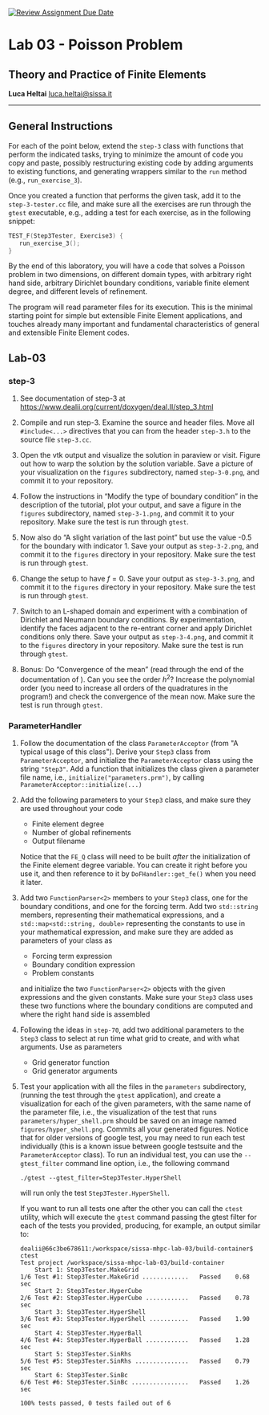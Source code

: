 [![Review Assignment Due Date](https://classroom.github.com/assets/deadline-readme-button-24ddc0f5d75046c5622901739e7c5dd533143b0c8e959d652212380cedb1ea36.svg)](https://classroom.github.com/a/07X-eFIP)
#  Lab 03 - Poisson Problem
## Theory and Practice of Finite Elements

**Luca Heltai** <luca.heltai@sissa.it>

* * * * *

## General Instructions

For each of the point below, extend the `step-3` class with functions that 
perform the indicated tasks, trying to minimize the amount of code you copy
and paste, possibly restructuring existing code by adding arguments to existing
functions, and generating wrappers similar to the `run` method (e.g., 
`run_exercise_3`).

Once you created a function that performs the given task, add it to the 
`step-3-tester.cc` file, and make sure all the exercises are run through
the `gtest` executable, e.g., adding a test for each exercise, as in the 
following snippet: 

```C++
TEST_F(Step3Tester, Exercise3) {
   run_exercise_3();
}
```

By the end of this laboratory, you will have a code that solves a Poisson 
problem in two dimensions, on different domain types, with arbitrary right hand
side, arbitrary Dirichlet boundary conditions, variable finite element degree, 
and different levels of refinement.

The program will read parameter files for its execution. This is the minimal 
starting point for simple but extensible Finite Element applications, and 
touches already many important and fundamental characteristics of general and 
extensible Finite Element codes.

## Lab-03 

### step-3

1.  See documentation of step-3 at
    <https://www.dealii.org/current/doxygen/deal.II/step_3.html>

2.  Compile and run step-3. Examine the source and header files. Move all 
    `#include<...>` directives that you can from the header `step-3.h` to
    the source file `step-3.cc`.

3.  Open the vtk output and visualize the solution in paraview or visit. 
    Figure out how to warp the solution by the solution variable. Save a picture
    of your visualization on the `figures` subdirectory, named `step-3-0.png`, 
    and commit it to your repository.

4.  Follow the instructions in “Modify the type of boundary condition”
    in the description of the tutorial, plot your output, and save a figure in
    the `figures`  subdirectory, named `step-3-1.png`, and commit it to your
    repository. Make sure the test is run through `gtest`.

5.  Now also do “A slight variation of the last point” but use the value
    -0.5 for the boundary with indicator 1. Save your output as `step-3-2.png`, 
    and commit it to the `figures` directory in your repository. Make sure the
    test is run through `gtest`.

6.  Change the setup to have $f=0$. Save your output as `step-3-3.png`, 
    and commit it to the `figures` directory in your repository. Make sure the
    test is run through `gtest`.

7.  Switch to an L-shaped domain and experiment with a combination of
    Dirichlet and Neumann boundary conditions. By experimentation, identify
    the faces adjacent to the re-entrant corner and apply Dirichlet conditions
    only there. Save your output as `step-3-4.png`, 
    and commit it to the `figures` directory in your repository. Make sure the
    test is run through `gtest`.

8.  Bonus: Do “Convergence of the mean” (read through the end of the 
    documentation of ). Can you see the order $h^2$?
    Increase the polynomial order (you need to increase all orders of
    the quadratures in the program!) and check the convergence of the
    mean now. Make sure the test is run through `gtest`.

### ParameterHandler

1.  Follow the documentation of the class `ParameterAcceptor` 
    (from "A typical usage of this class"). Derive your `Step3` class from 
    `ParameterAcceptor`, and initialize the `ParameterAcceptor` class using 
    the string `"Step3"`. Add a function that initializes the class given a 
    parameter file name, i.e., `initialize("parameters.prm")`, by calling 
    `ParameterAcceptor::initialize(...)`
    
2.  Add the following parameters to your `Step3` class, and make sure they 
    are used throughout your code

      - Finite element degree
      - Number of global refinements
      - Output filename

    Notice that the `FE_Q` class will need to be built *after* the 
    initialization of the Finite element degree variable. You can create
    it right before you use it, and then reference to it by 
    `DoFHandler::get_fe()` when you need it later.

3.  Add two `FunctionParser<2>` members to your `Step3` class, one for the 
    boundary conditions, and one for the forcing term. Add two `std::string` 
    members, representing their mathematical expressions, and a 
    `std::map<std::string, double>` representing the constants to use in your
    mathematical expression, and make sure they are added as parameters of your 
    class as
    
      - Forcing term expression
      - Boundary condition expression
      - Problem constants
    
    and initialize the two `FunctionParser<2>` objects with the given 
    expressions and the given constants. Make sure your `Step3` class uses 
    these two functions where the boundary conditions are computed and where
    the right hand side is assembled

4.  Following the ideas in `step-70`, add two additional parameters to the 
    `Step3` class to select at run time what grid to create, and with what 
    arguments. Use as parameters

      - Grid generator function
      - Grid generator arguments

5.  Test your application with all the files in the `parameters` subdirectory,
    (running the test through the `gtest` application), and create a 
    visualization for each of the given parameters, with the same
    name of the parameter file, i.e., the visualization of the test that runs
    `parameters/hyper_shell.prm` should be saved on an image named `figures/hyper_shell.png`. Commits all your generated figures.
    Notice that for older versions of google test, you may need to run each
    test individually (this is a known issue between google testsuite and the
    `ParameterAcceptor` class). To run an individual test, you can use the 
    `--gtest_filter` command line option, i.e., the following command

    ```
    ./gtest --gtest_filter=Step3Tester.HyperShell
    ```

    will run only the test `Step3Tester.HyperShell`.

    If you want to run all tests one after the other you can call the `ctest` 
    utility, which will execute the `gtest` command passing the gtest filter for
    each of the tests you provided, producing, for example, an output similar 
    to:

    ```
    dealii@66c3be678611:/workspace/sissa-mhpc-lab-03/build-container$ ctest
    Test project /workspace/sissa-mhpc-lab-03/build-container
        Start 1: Step3Tester.MakeGrid
    1/6 Test #1: Step3Tester.MakeGrid .............   Passed    0.68 sec
        Start 2: Step3Tester.HyperCube
    2/6 Test #2: Step3Tester.HyperCube ............   Passed    0.78 sec
        Start 3: Step3Tester.HyperShell
    3/6 Test #3: Step3Tester.HyperShell ...........   Passed    1.90 sec
        Start 4: Step3Tester.HyperBall
    4/6 Test #4: Step3Tester.HyperBall ............   Passed    1.28 sec
        Start 5: Step3Tester.SinRhs
    5/6 Test #5: Step3Tester.SinRhs ...............   Passed    0.79 sec
        Start 6: Step3Tester.SinBc
    6/6 Test #6: Step3Tester.SinBc ................   Passed    1.26 sec
    
    100% tests passed, 0 tests failed out of 6
    ```